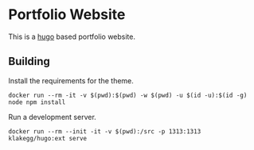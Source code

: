 # Portfolio Website

This is a [hugo](https://gohugo.io/) based portfolio website.

## Building

Install the requirements for the theme.
```
docker run --rm -it -v $(pwd):$(pwd) -w $(pwd) -u $(id -u):$(id -g) node npm install
```

Run a development server.
```
docker run --rm --init -it -v $(pwd):/src -p 1313:1313 klakegg/hugo:ext serve
```

